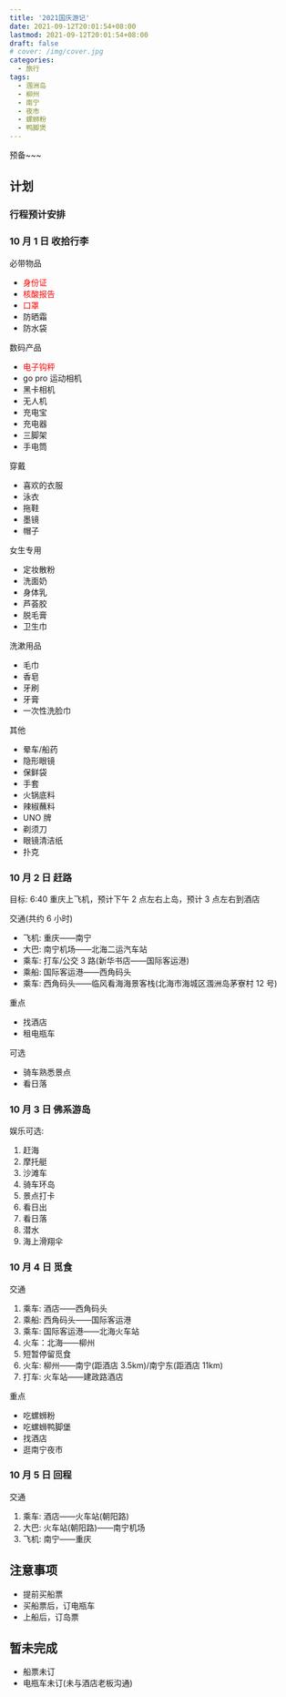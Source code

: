 ```yaml
---
title: '2021国庆游记'
date: 2021-09-12T20:01:54+08:00
lastmod: 2021-09-12T20:01:54+08:00
draft: false
# cover: /img/cover.jpg
categories:
  - 旅行
tags:
  - 涠洲岛
  - 柳州
  - 南宁
  - 夜市
  - 螺蛳粉
  - 鸭脚煲
---
```


预备~~~

<!--more-->

## 计划

### 行程预计安排

### 10 月 1 日 收拾行李

必带物品

- <font color="red">身份证</font>
- <font color="red">核酸报告</font>
- <font color="red">口罩</font>
- 防晒霜
- 防水袋

数码产品

- <font color="red">电子钩秤</font>
- go pro 运动相机
- 黑卡相机
- 无人机
- 充电宝
- 充电器
- 三脚架
- 手电筒

穿戴

- 喜欢的衣服
- 泳衣
- 拖鞋
- 墨镜
- 帽子

女生专用

- 定妆散粉
- 洗面奶
- 身体乳
- 芦荟胶
- 脱毛膏
- 卫生巾

洗漱用品

- 毛巾
- 香皂
- 牙刷
- 牙膏
- 一次性洗脸巾

其他

- 晕车/船药
- 隐形眼镜
- 保鲜袋
- 手套
- 火锅底料
- 辣椒蘸料
- UNO 牌
- 剃须刀
- 眼镜清洁纸
- 扑克

### 10 月 2 日 赶路

目标: 6:40 重庆上飞机，预计下午 2 点左右上岛，预计 3 点左右到酒店

交通(共约 6 小时)

- 飞机: 重庆——南宁
- 大巴: 南宁机场——北海二运汽车站
- 乘车: 打车/公交 3 路(新华书店——国际客运港)
- 乘船: 国际客运港——西角码头
- 乘车: 西角码头——临风看海海景客栈(北海市海城区涠洲岛茅寮村 12 号)

重点

- 找酒店
- 租电瓶车

可选

- 骑车熟悉景点
- 看日落

### 10 月 3 日 佛系游岛

娱乐可选:

1. 赶海
2. 摩托艇
3. 沙滩车
4. 骑车环岛
5. 景点打卡
6. 看日出
7. 看日落
8. 潜水
9. 海上滑翔伞

### 10 月 4 日 觅食

交通

1. 乘车: 酒店——西角码头
2. 乘船: 西角码头——国际客运港
3. 乘车: 国际客运港——北海火车站
4. 火车：北海——柳州
5. 短暂停留觅食
6. 火车: 柳州——南宁(距酒店 3.5km)/南宁东(距酒店 11km)
7. 打车: 火车站——建政路酒店

重点

- 吃螺蛳粉
- 吃螺蛳鸭脚堡
- 找酒店
- 逛南宁夜市

### 10 月 5 日 回程

交通

1. 乘车: 酒店——火车站(朝阳路)
2. 大巴: 火车站(朝阳路)——南宁机场
3. 飞机: 南宁——重庆

## 注意事项

- 提前买船票
- 买船票后，订电瓶车
- 上船后，订岛票

## 暂未完成

- 船票未订
- 电瓶车未订(未与酒店老板沟通)
